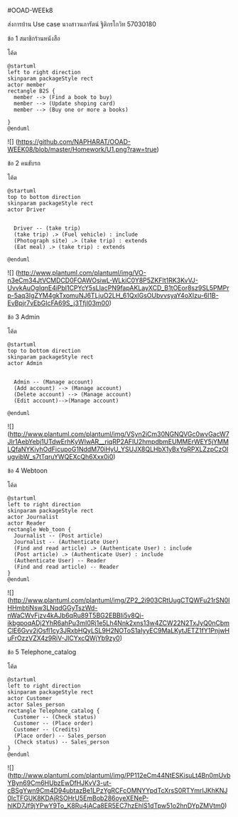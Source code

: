 #OOAD-WEEk8

ส่งการบ้าน Use case นางสาวนภารัตน์ ฐิติกรโกวิท 57030180

ข้อ 1 สมาชิกร้านหนังสือ 

โค้ด 
```
@startuml
left to right direction
skinparam packageStyle rect
actor member
rectangle B2S {
  member --> (Find a book to buy)
  member --> (Update shoping card)
  member --> (Buy one or more a books)
 
}
@enduml
```
![]
(https://github.com/NAPHARAT/OOAD-WEEK08/blob/master/Homework/U1.png?raw=true)

ข้อ 2 คนขับรถ

โค้ด
```
@startuml
top to bottom direction
skinparam packageStyle rect
actor Driver


  Driver -- (take trip)
  (take trip) .> (Fuel vehicle) : include
  (Photograph site) .> (take trip) : extends
  (Eat meal) .> (take trip) : extends

@enduml
```
![]
(http://www.plantuml.com/plantuml/img/VO-n3eCm34JtVCMDCD0FOAWOsiwL-WLkiC0Y8P5ZKFlt1RK3KvVJ-UvvkAuOgIqnE4iPbl1CPYcY5sLlacPN9fapAKLayXCD_B1tOEor8sz9SL5PMPrp-5aq3IgZYM4gkTxomuNJ6TLjuO2LH_61QxIGsOUbvvsyaY4oXIzu-6l1B-EvBpjr7vEbGIcFA69S_j3Tfjl03m00)

ข้อ 3 Admin

โค้ด
```
@startuml
top to bottom direction
skinparam packageStyle rect
actor Admin


  Admin -- (Manage account)
  (Add account) --> (Manage account) 
  (Delete account) --> (Manage account)
  (Edit account)-->(Manage account)

@enduml
```
![]
(http://www.plantuml.com/plantuml/img/VSyn2iCm30NGNQVGc0wvGacW7Jlr1AebYebj1UTdwErhKyWIwAR__riqRP2AFIU2hmpdbmEUMMErWEY5jYMMLQfaNYKiyhOdFicupoG1NddM70iHyU_YSUJX8QLHbX1yBxYqRPXLZzpCzOIugvibW_s7tTqruYWQEXcQh6Xxx0i0)


ข้อ 4 Webtoon

โค้ด
```
@startuml
left to right direction
skinparam packageStyle rect
actor Journalist
actor Reader
rectangle Web_toon {
  Journalist -- (Post article)
  Journalist -- (Authenticate User)
  (Find and read article) .> (Authenticate User) : include
  (Post article) .> (Authenticate User) : include
  (Authenticate User) -- Reader
  (Find and read article) -- Reader
}
@enduml

```
![]
(http://www.plantuml.com/plantuml/img/ZP2_2i903CRtUugCTQWFu21rSN0IHHmbtiNsw3LNqdGGyTszWd-nWaCWvFjzv4kAJb6qRu89T5BG2EBBIi5v8Qi-ikbgpoqADj2YhR6ahPu3mI0Rj1e5Lh4Nnk2xns13w4ZCW22N2TxJyQ0nCbmClE6Gvv2jOsfI1cy3JRxbHQyLSL9H2NOToS1aIyyEC9MaLKytJETZ1fY1PnjwHuFrOzzVZX4z9RiV-JlCYxcQWjYb9zy0)


ข้อ 5 Telephone_catalog

โค้ด
```
@startuml
left to right direction
skinparam packageStyle rect
actor Customer
actor Sales_person
rectangle Telephone_catalog {
  Customer -- (Check status)
  Customer -- (Place order)
  Customer -- (Credits)
  (Place order) -- Sales_person
  (Check status) -- Sales_person
}
@enduml

```
![]
(http://www.plantuml.com/plantuml/img/PP112eCm44NtESKisuLt4Bn0mUvbYByn69Cm6HUbzEwDfHJKvV3-ut-cBSgYwn9Cm4D94ubtazBe1LPzYgRCFcOMNYYpdTcXrsS0RTYmrIJKhKNJ0lcTFGUK8KDAjRSOHrU5EmBob286oyeXENeP-hlKD7Jf9jYPwY9To_K8Ru4jACa8ER5EC7hzEhlS1dTpw51o2hnDYpZMVtm0)
